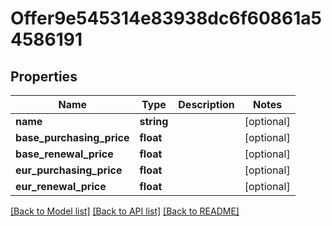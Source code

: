 # Offer9e545314e83938dc6f60861a54586191

## Properties
Name | Type | Description | Notes
------------ | ------------- | ------------- | -------------
**name** | **string** |  | [optional] 
**base_purchasing_price** | **float** |  | [optional] 
**base_renewal_price** | **float** |  | [optional] 
**eur_purchasing_price** | **float** |  | [optional] 
**eur_renewal_price** | **float** |  | [optional] 

[[Back to Model list]](../../README.md#documentation-for-models) [[Back to API list]](../../README.md#documentation-for-api-endpoints) [[Back to README]](../../README.md)

